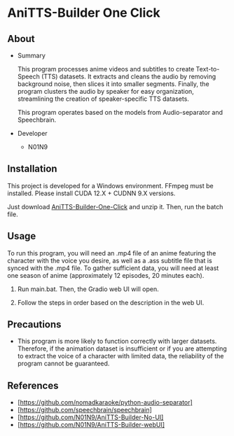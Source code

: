 # AniTTS-Builder One Click

## About

- Summary
  
  This program processes anime videos and subtitles to create Text-to-Speech (TTS) datasets. It extracts and cleans the audio by removing background noise, then slices it into smaller segments. Finally, the program clusters the audio by speaker for easy organization, streamlining the creation of speaker-specific TTS datasets.

  This program operates based on the models from Audio-separator and Speechbrain.

- Developer
  - N01N9

## Installation

This project is developed for a Windows environment. FFmpeg must be installed. Please install CUDA 12.X + CUDNN 9.X versions. 

Just download [AniTTS-Builder-One-Click](https://github.com/N01N9/AniTTS-Builder-One-Click/archive/refs/heads/main.zip) and unzip it. Then, run the batch file.

## Usage

To run this program, you will need an .mp4 file of an anime featuring the character with the voice you desire, as well as a .ass subtitle file that is synced with the .mp4 file. To gather sufficient data, you will need at least one season of anime (approximately 12 episodes, 20 minutes each).

1. Run main.bat. Then, the Gradio web UI will open.

2. Follow the steps in order based on the description in the web UI.

## Precautions

- This program is more likely to function correctly with larger datasets. Therefore, if the animation dataset is insufficient or if you are attempting to extract the voice of a character with limited data, the reliability of the program cannot be guaranteed.

## References

- [https://github.com/nomadkaraoke/python-audio-separator]
- [https://github.com/speechbrain/speechbrain]
- [https://github.com/N01N9/AniTTS-Builder-No-UI]
- [https://github.com/N01N9/AniTTS-Builder-webUI]
